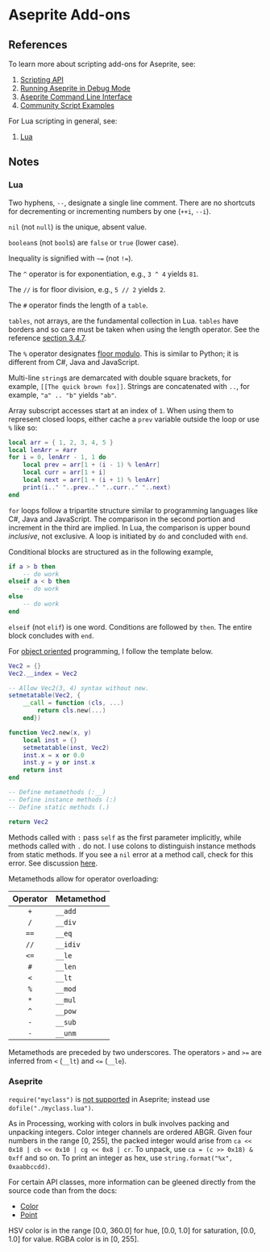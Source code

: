 # Aseprite Add-ons

## References

To learn more about scripting add-ons for Aseprite, see:

1. [Scripting API](https://github.com/aseprite/api)
2. [Running Aseprite in Debug Mode](https://www.aseprite.org/docs/debug/)
3. [Aseprite Command Line Interface](https://www.aseprite.org/docs/cli/)
4. [Community Script Examples](https://community.aseprite.org/t/aseprite-script-examples/2611)

For Lua scripting in general, see:

 1. [Lua](http://www.lua.org/)

## Notes

### Lua

Two hyphens, `--`, designate a single line comment. There are no shortcuts for decrementing or incrementing numbers by one (`++i`, `--i`).

`nil`  (not `null`) is the unique, absent value.

`boolean`s (not `bool`s) are `false` or `true` (lower case).

Inequality is signified with `~=` (not `!=`).

The `^` operator is for exponentiation, e.g., `3 ^ 4` yields `81`.

The `//` is for floor division, e.g., `5 // 2` yields `2`.

The `#` operator finds the length of a `table`.

`tables`, not arrays, are the fundamental collection in Lua. `tables` have borders and so care must be taken when using the length operator. See the reference [section 3.4.7](https://www.lua.org/manual/5.4/manual.html#3).

The `%` operator designates [floor modulo](https://www.wikiwand.com/en/Modulo_operation). This is similar to Python; it is different from C#, Java and JavaScript.

Multi-line `string`s are demarcated with double square brackets, for example, `[[The quick brown fox]]`. Strings are concatenated with `..`, for example, `"a" .. "b"` yields `"ab"`.

Array subscript accesses start at an index of `1`. When using them to represent closed loops, either cache a `prev` variable outside the loop or use `%` like so:

```lua
local arr = { 1, 2, 3, 4, 5 }
local lenArr = #arr
for i = 0, lenArr - 1, 1 do
    local prev = arr[1 + (i - 1) % lenArr]
    local curr = arr[1 + i]
    local next = arr[1 + (i + 1) % lenArr]
    print(i.." "..prev.." "..curr.." "..next)
end
```

`for` loops follow a tripartite structure similar to programming languages like C#, Java and JavaScript. The comparison in the second portion and increment in the third are implied. In Lua, the comparison is upper bound _inclusive_, not exclusive. A loop is initiated by `do` and concluded with `end`.

Conditional blocks are structured as in the following example,

```lua
if a > b then
    -- do work
elseif a < b then
    -- do work
else
    -- do work
end
```

`elseif` (not `elif`) is one word. Conditions are followed by `then`. The entire block concludes with `end`.

For [object oriented](http://lua-users.org/wiki/ObjectOrientationTutorial) programming, I follow the template below.

```lua
Vec2 = {}
Vec2.__index = Vec2

-- Allow Vec2(3, 4) syntax without new.
setmetatable(Vec2, {
    __call = function (cls, ...)
        return cls.new(...)
    end})

function Vec2.new(x, y)
    local inst = {}
    setmetatable(inst, Vec2)
    inst.x = x or 0.0
    inst.y = y or inst.x
    return inst
end

-- Define metamethods (:__)
-- Define instance methods (:)
-- Define static methods (.)

return Vec2
```

Methods called with `:` pass `self` as the first parameter implicitly, while methods called with `.` do not. I use colons to distinguish instance methods from static methods. If you see a `nil` error at a method call, check for this error. See discussion [here](https://stackoverflow.com/questions/3779671/why-cant-i-use-setunion-instead-of-set-union).

Metamethods allow for operator overloading:

| Operator | Metamethod |
| :------: | :--------- |
|   `+`    | `__add`    |
|   `/`    | `__div`    |
|   `==`   | `__eq`     |
|   `//`   | `__idiv`   |
|   `<=`   | `__le`     |
|   `#`    | `__len`    |
|   `<`    | `__lt`     |
|   `%`    | `__mod`    |
|   `*`    | `__mul`    |
|   `^`    | `__pow`    |
|   `-`    | `__sub`    |
|   `-`    | `__unm`    |

Metamethods are preceded by two underscores. The operators `>` and `>=` are inferred from `<` (`__lt`) and `<=` (`__le`).

### Aseprite

`require("myclass")` is [not supported](https://community.aseprite.org/t/can-you-import-lua-libraries-from-a-script-solved/3528) in Aseprite; instead use `dofile("./myclass.lua")`.

As in Processing, working with colors in bulk involves packing and unpacking integers. Color integer channels are ordered ABGR. Given four numbers in the range [0, 255], the packed integer would arise from `ca << 0x18 | cb << 0x10 | cg << 0x8 | cr`. To unpack, use `ca = (c >> 0x18) & 0xff` and so on. To print an integer as hex, use `string.format("%x", 0xaabbccdd)`.

For certain API classes, more information can be gleened directly from the source code than from the docs:
 - [Color](https://github.com/aseprite/aseprite/blob/6c4621a26a2acf70e184aa247a5cd40be2e652ef/src/app/script/color_class.cpp)
 - [Point](https://github.com/aseprite/aseprite/blob/6c4621a26a2acf70e184aa247a5cd40be2e652ef/src/app/script/point_class.cpp)

HSV color is in the range [0.0, 360.0] for hue, [0.0, 1.0] for saturation, [0.0, 1.0] for value. RGBA color is in [0, 255].